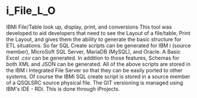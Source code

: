 # i_File_L_O
IBMi File/Table look up, display, print, and conversions
This tool was developed to aid developers that need to see the Layout of a file/table, Print the Layout, and gives them the ability to generate the basic structure for ETL situations. So far SQL Create scripts can be generated for IBM i (source member), MicroSoft SQL Server, MariaDB (MySQL), and Oracle. A Basic Excel .csv can be generated. In addition to those features, Schemas for both XML and JSON can be generated. All of the above scripts are stored in the IBM i Integrated File Server so that they can be easily ported to other systems. Of course the IBMi SQL create script is stored in a source member of a QSQLSRC source physical file. The GIT versioning is managed using IBM's IDE - RDi. This is done through iProjects.
